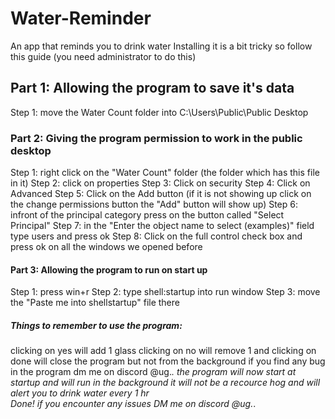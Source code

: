 # Water-Reminder
An app that reminds you to drink water
Installing it is a bit tricky so follow this guide (you need administrator to do this)

## Part 1: Allowing the program to save it's data

Step 1: move the Water Count folder into C:\Users\Public\Public Desktop

### Part 2: Giving the program permission to work in the public desktop

Step 1: right click on the "Water Count" folder (the folder which has this file in it)
Step 2: click on properties
Step 3: Click on security
Step 4: Click on Advanced
Step 5: Click on the Add button (if it is not showing up click on the change permissions button the "Add" button will show up)
Step 6: infront of the principal category press on the button called "Select Principal"
Step 7: in the "Enter the object name to select (examples)" field type users and press ok
Step 8: Click on the full control check box and press ok on all the windows we opened before 

#### Part 3: Allowing the program to run on start up

Step 1: press win+r
Step 2: type shell:startup into run window
Step 3: move the "Paste me into shellstartup" file there

##### Things to remember to use the program:
clicking on yes will add 1 glass clicking on no will remove 1 and clicking on done will close the program but not from the background
if you find any bug in the program dm me on discord @ug._.
                                     the program will now start at startup and will run in the background
                                   it will not be a recource hog and will alert you to drink water every 1 hr                                           
                                        Done! if you encounter any issues DM me on discord @ug._.
